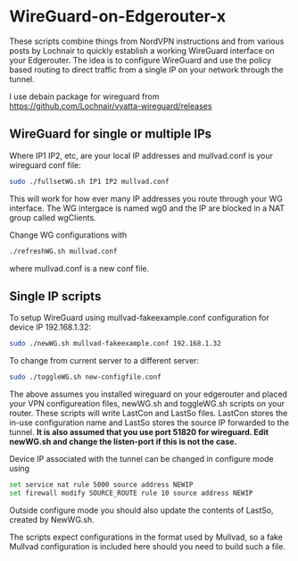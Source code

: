 # WireGuard-on-Edgerouter-x
These scripts combine things from NordVPN instructions and from various posts by Lochnair to quickly establish a working WireGuard interface on your Edgerouter. The idea is to configure WireGuard and use the policy based routing to direct traffic from a single IP on your network through the tunnel.

I use debain package for wireguard from https://github.com/Lochnair/vyatta-wireguard/releases

## WireGuard for single or multiple IPs

Where IP1 IP2, etc, are your local IP addresses and mullvad.conf is your wireguard conf file:
````bash
sudo ./fullsetWG.sh IP1 IP2 mullvad.conf
````
This will work for how ever many IP addresses you route through your WG interface. The WG intergace is named wg0 and the IP are blocked in a NAT group called wgClients.

Change WG configurations with
````bash
./refreshWG.sh mullvad.conf
````
where mullvad.conf is a new conf file.


## Single IP scripts

To setup WireGuard using mullvad-fakeexample.conf configuration for device IP 192.168.1.32:
````bash
sudo ./newWG.sh mullvad-fakeexample.conf 192.168.1.32
````

To change from current server to a different server:
````bash
sudo ./toggleWG.sh new-configfile.conf
````

The above assumes you installed wireguard on your edgerouter and placed your VPN configureation files, newWG.sh and toggleWG.sh scripts on your router. These scripts will write LastCon and LastSo files. LastCon stores the in-use configuration name and LastSo stores the source IP forwarded to the tunnel. **It is also assumed that you use port 51820 for wireguard. Edit newWG.sh and change the listen-port if this is not the case.**  

Device IP associated with the tunnel can be changed in configure mode using
````bash
set service nat rule 5000 source address NEWIP
set firewall modify SOURCE_ROUTE rule 10 source address NEWIP
````

Outside configure mode you should also update the contents of LastSo, created by NewWG.sh.

The scripts expect configurations in the format used by Mullvad, so a fake Mullvad configuration is included here should you need to build such a file.

